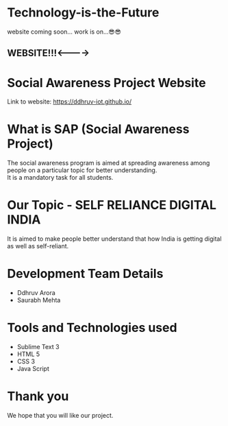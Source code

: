 # Technology-is-the-Future
website coming soon... work is on...😎😎

## WEBSITE!!!<---->

# Social Awareness Project Website
Link to website: https://ddhruv-iot.github.io/

# What is SAP (Social Awareness Project)
The social awareness program is aimed at spreading awareness among people on a particular topic for better understanding.
<br/>
It is a mandatory task for all students.

# Our Topic - SELF RELIANCE DIGITAL INDIA
It is aimed to make people better understand that how India is getting digital as well as self-reliant.

# Development Team Details
- Ddhruv Arora
- Saurabh Mehta

# Tools and Technologies used
- Sublime Text 3
- HTML 5
- CSS 3
- Java Script

# Thank you
We hope that you will like our project.
